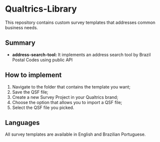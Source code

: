 # Qualtrics-Library
This repository contains custom survey templates that addresses common business needs.

## Summary
- **address-search-tool:** It implements an address search tool by Brazil Postal Codes using public API


## How to implement
1. Navigate to the folder that contains the template you want;
2. Save the QSF file;
3. Create a new Survey Project in your Qualtrics brand;
4. Choose the option that allows you to import a QSF file;
5. Select the QSF file you picked.


## Languages
All survey templates are available in English and Brazilian Portuguese.
